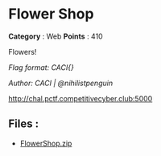 # Flower Shop

**Category** : Web
**Points** : 410

Flowers!

*Flag format: CACI{}*

*Author: CACI | @nihilistpenguin*

http://chal.pctf.competitivecyber.club:5000

## Files : 
 - [FlowerShop.zip](./FlowerShop.zip)


